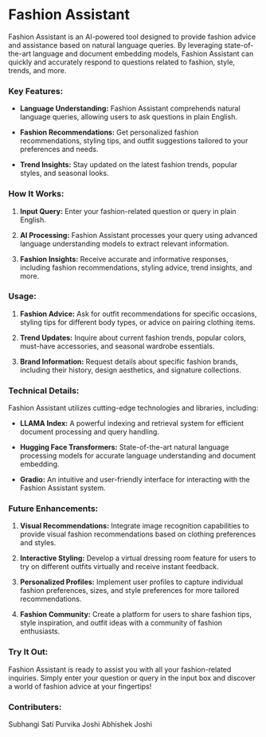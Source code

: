 # Fashion Assistant

Fashion Assistant is an AI-powered tool designed to provide fashion advice and assistance based on natural language queries. By leveraging state-of-the-art language and document embedding models, Fashion Assistant can quickly and accurately respond to questions related to fashion, style, trends, and more.

### Key Features:

- **Language Understanding:** Fashion Assistant comprehends natural language queries, allowing users to ask questions in plain English.

- **Fashion Recommendations:** Get personalized fashion recommendations, styling tips, and outfit suggestions tailored to your preferences and needs.

- **Trend Insights:** Stay updated on the latest fashion trends, popular styles, and seasonal looks.

### How It Works:

1. **Input Query:** Enter your fashion-related question or query in plain English.

2. **AI Processing:** Fashion Assistant processes your query using advanced language understanding models to extract relevant information.

3. **Fashion Insights:** Receive accurate and informative responses, including fashion recommendations, styling advice, trend insights, and more.

### Usage:

1. **Fashion Advice:** Ask for outfit recommendations for specific occasions, styling tips for different body types, or advice on pairing clothing items.

2. **Trend Updates:** Inquire about current fashion trends, popular colors, must-have accessories, and seasonal wardrobe essentials.

3. **Brand Information:** Request details about specific fashion brands, including their history, design aesthetics, and signature collections.

### Technical Details:

Fashion Assistant utilizes cutting-edge technologies and libraries, including:

- **LLAMA Index:** A powerful indexing and retrieval system for efficient document processing and query handling.

- **Hugging Face Transformers:** State-of-the-art natural language processing models for accurate language understanding and document embedding.

- **Gradio:** An intuitive and user-friendly interface for interacting with the Fashion Assistant system.

### Future Enhancements:

1. **Visual Recommendations:** Integrate image recognition capabilities to provide visual fashion recommendations based on clothing preferences and styles.

2. **Interactive Styling:** Develop a virtual dressing room feature for users to try on different outfits virtually and receive instant feedback.

3. **Personalized Profiles:** Implement user profiles to capture individual fashion preferences, sizes, and style preferences for more tailored recommendations.

4. **Fashion Community:** Create a platform for users to share fashion tips, style inspiration, and outfit ideas with a community of fashion enthusiasts.

### Try It Out:

Fashion Assistant is ready to assist you with all your fashion-related inquiries. Simply enter your question or query in the input box and discover a world of fashion advice at your fingertips!

### Contributers:
Subhangi Sati
Purvika Joshi
Abhishek Joshi